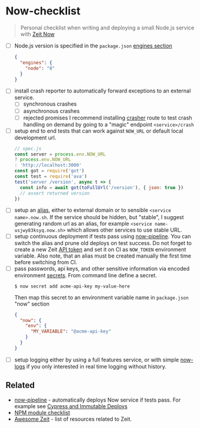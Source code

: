# Now-checklist

> Personal checklist when writing and deploying a small 
> Node.js service with [Zeit Now](https://zeit.co/now)

* [ ] Node.js version is specified in the `package.json` [engines section][engines]
    ```json
    {
      "engines": {
        "node": "8"
      }
    }
    ```
* [ ] install crash reporter to automatically forward exceptions to an external service.
  - [ ] synchronous crashes
  - [ ] asynchronous crashes
  - [ ] rejected promises
  I recommend installing [crasher][crasher] route to test crash handling on demand by going
  to a "magic" endpoint `<service>/crash`
* [ ] setup end to end tests that can work against `NOW_URL` or default local development url.
    ```js
    // spec.js
    const server = process.env.NOW_URL
    ? process.env.NOW_URL
    : 'http://localhost:3000'
    const got = require('got')
    const test = require('ava')
    test('server /version', async t => {
      const info = await got(toFullUrl('/version'), { json: true })
      // assert returned version
    })
    ```
* [ ] setup an [alias][alias], either to external domain or to sensible `<service name>.now.sh`.
  If the service should be hidden, but "stable", I suggest generating random url as an alias,
  for example `<service name-usjwy83ksyq.now.sh>` which allows other services to use stable URL.
* [ ] setup continuous deployment if tests pass using [now-pipeline][now-pipeline].
  You can switch the alias and prune old deploys on test success. Do not forget to create a new
  Zeit [API token][api token] and set it on CI as `NOW_TOKEN` environment variable.
  Also note, that an alias must be created manually the first time before switching from CI.
* [ ] pass passwords, api keys, and other sensitive information via encoded environment
  [secrets][env-and-secrets]. From command line define a secret.
    ```
    $ now secret add acme-api-key my-value-here
    ```
  Then map this secret to an environment variable name in `package.json` "now" section
    ```json
    {
      "now": {
        "env": {
          "MY_VARIABLE": "@acme-api-key"
        }
      }
    }
    ```
* [ ] setup logging either by using a full features service, or with simple [now-logs][now-logs]
  if you only interested in real time logging without history.

## Related

* [now-pipeline][now-pipeline] - automatically deploys Now service if tests pass. 
  For example see [Cypress and Immutable Deploys][immutable deploys]
* [NPM module checklist](https://github.com/bahmutov/npm-module-checklist)
* [Awesome Zeit](https://github.com/zeit/awesome-zeit) - list of resources 
  related to Zeit.

[now-pipeline]: https://github.com/bahmutov/now-pipeline
[immutable deploys]: https://www.cypress.io/blog/2017/05/30/cypress-and-immutable-deploys/
[engines]: https://docs.npmjs.com/files/package.json#engines
[crasher]: https://github.com/bahmutov/crasher
[alias]: https://zeit.co/docs/features/aliases
[api token]: https://zeit.co/account/tokens
[env-and-secrets]: https://zeit.co/docs/features/env-and-secrets
[now-logs]: https://github.com/berzniz/now-logs#readme

